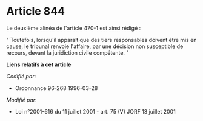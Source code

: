 # Article 844

Le deuxième alinéa de l'article 470-1 est ainsi rédigé :

" Toutefois, lorsqu'il apparaît que des tiers responsables doivent être mis en cause, le tribunal renvoie l'affaire, par une
décision non susceptible de recours, devant la juridiction civile compétente. "

**Liens relatifs à cet article**

_Codifié par_:

  - Ordonnance 96-268 1996-03-28

_Modifié par_:

  - Loi n°2001-616 du 11 juillet 2001 - art. 75 (V) JORF 13 juillet 2001
